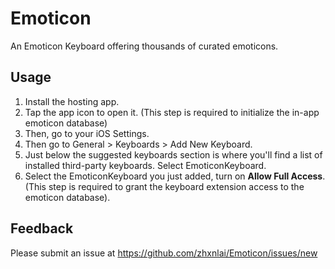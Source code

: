 # Emoticon
An Emoticon Keyboard offering thousands of curated emoticons.

Usage
---
1. Install the hosting app.
2. Tap the app icon to open it. (This step is required to initialize the in-app emoticon database)
3. Then, go to your iOS Settings.
4. Then go to General > Keyboards > Add New Keyboard.
5. Just below the suggested keyboards section is where you'll find a list of installed third-party keyboards. Select EmoticonKeyboard.
6. Select the EmoticonKeyboard you just added, turn on **Allow Full Access**. (This step is required to grant the keyboard extension access to the emoticon database).

Feedback
---
Please submit an issue at https://github.com/zhxnlai/Emoticon/issues/new
